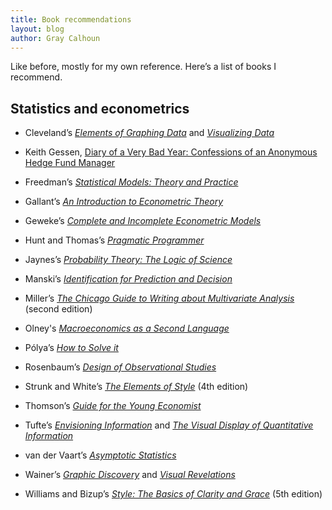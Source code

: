 ```yaml
---
title: Book recommendations
layout: blog
author: Gray Calhoun
---
```


Like before, mostly for my own reference. Here’s a list of books I
recommend.

Statistics and econometrics
---------------------------

* Cleveland’s [*Elements of Graphing Data*](http://store.hobart.com/theelementsofgraphingdata.aspx) and
  [*Visualizing Data*](http://store.hobart.com/visualizingdata.aspx)

* Keith Gessen, [Diary of a Very Bad Year: Confessions of an Anonymous
  Hedge Fund Manager](http://shop.nplusonemag.com/products/diary-of-a-very-bad-year-confessions-of-an-anonymous-hedge-fund-manager)

* Freedman’s [*Statistical Models: Theory and Practice*](http://www.cambridge.org/us/academic/subjects/statistics-probability/statistical-theory-and-methods/statistical-models-theory-and-practice-2nd-edition)

* Gallant’s [*An Introduction to Econometric Theory*](http://press.princeton.edu/titles/6216.html)

* Geweke’s [*Complete and Incomplete Econometric Models*](http://press.princeton.edu/titles/9218.html)

* Hunt and Thomas’s [*Pragmatic Programmer*](https://pragprog.com/the-pragmatic-programmer)

* Jaynes’s [*Probability Theory: The Logic of Science*](http://www.cambridge.org/us/academic/subjects/physics/theoretical-physics-and-mathematical-physics/probability-theory-logic-science?format=HB)

* Manski’s [*Identification for Prediction and Decision*](http://www.hup.harvard.edu/catalog.php?isbn=9780674026537)

* Miller’s [*The Chicago Guide to Writing about Multivariate
  Analysis*](http://www.press.uchicago.edu/books/miller/multivariate/index.html)
  (second edition)

* Olney's [*Macroeconomics as a Second Language*](http://www.wiley.com/WileyCDA/WileyTitle/productCd-EHEP001757.html)

* Pólya’s [*How to Solve it*](http://press.princeton.edu/titles/669.html)

* Rosenbaum’s [*Design of Observational Studies*](http://www.springer.com/us/book/9781441912121)

* Strunk and White’s
  [*The Elements of Style*](http://en.wikipedia.org/wiki/The_Elements_of_Style) (4th
  edition)

* Thomson’s [*Guide for the Young Economist*](http://mitpress.mit.edu/books/guide-young-economist-0)

* Tufte’s [*Envisioning
  Information*](http://www.edwardtufte.com/tufte/books_ei) and
  [*The Visual Display of Quantitative
  Information*](http://www.edwardtufte.com/tufte/books_vdqi)

* van der Vaart’s [*Asymptotic Statistics*](http://www.cambridge.org/us/academic/subjects/statistics-probability/statistical-theory-and-methods/asymptotic-statistics)

* Wainer’s [*Graphic Discovery*](http://press.princeton.edu/titles/7820.html) and
  [*Visual Revelations*](http://www.springer.com/us/book/9781461274865)

* Williams and Bizup’s [*Style: The Basics of Clarity and
  Grace*](http://www.amazon.com/Style-Basics-Clarity-Grace-Edition/dp/0321953304)
  (5th edition)
